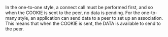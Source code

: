In the one-to-one style, a connect call must be performed first, and so when the COOKIE is sent to the peer, no data is pending. For the one-to-many style, an application can send data to a peer to set up an association. This means that when the COOKIE is sent, the DATA is available to send to the peer.
